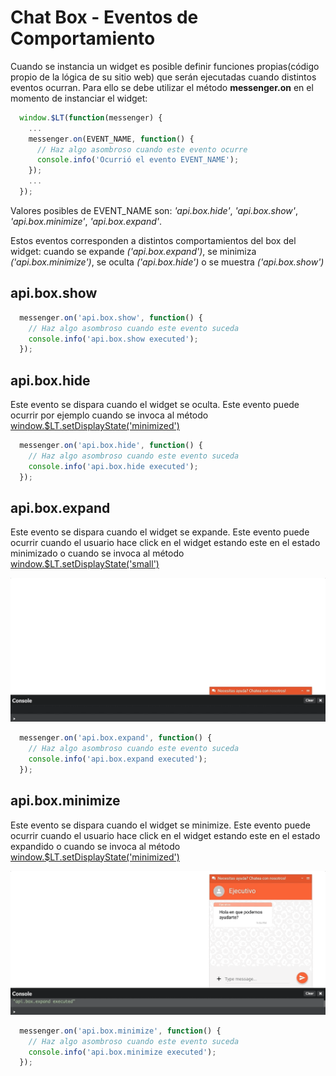 # Chat Box - Eventos de Comportamiento

Cuando se instancia un widget es posible definir funciones propias(código propio de la lógica de su sitio web) que serán ejecutadas cuando distintos eventos ocurran. Para ello se debe utilizar el método **messenger.on** en el momento de instanciar el widget:

```javascript
  window.$LT(function(messenger) {
    ...
    messenger.on(EVENT_NAME, function() {
      // Haz algo asombroso cuando este evento ocurre
      console.info('Ocurrió el evento EVENT_NAME');
    });
    ...
  });
```
Valores posibles de EVENT_NAME son: *'api.box.hide'*, *'api.box.show'*, *'api.box.minimize'*, *'api.box.expand'*.

Estos eventos corresponden a distintos comportamientos del box del widget: cuando se expande *('api.box.expand')*, se minimiza *('api.box.minimize')*, se oculta *('api.box.hide')* o se muestra *('api.box.show')*

## api.box.show

```javascript
  messenger.on('api.box.show', function() {
    // Haz algo asombroso cuando este evento suceda
    console.info('api.box.show executed');
  });
```

## api.box.hide

Este evento se dispara cuando el widget se oculta. Este evento puede ocurrir por ejemplo cuando se invoca al método [window.$LT.setDisplayState('minimized')](publicapi#windowltsetdisplaystatestring)

```javascript
  messenger.on('api.box.hide', function() {
    // Haz algo asombroso cuando este evento suceda
    console.info('api.box.hide executed');
  });
```

## api.box.expand

Este evento se dispara cuando el widget se expande. Este evento puede ocurrir cuando el usuario hace click en el widget estando este en el estado minimizado o cuando se invoca al método [window.$LT.setDisplayState('small')](publicapi#windowltsetdisplaystatestring)

![Box Expand example](_media/api.box.expand.gif)

```javascript
  messenger.on('api.box.expand', function() {
    // Haz algo asombroso cuando este evento suceda
    console.info('api.box.expand executed');
  });
```

## api.box.minimize

Este evento se dispara cuando el widget se minimize. Este evento puede ocurrir cuando el usuario hace click en el widget estando este en el estado expandido o cuando se invoca al método [window.$LT.setDisplayState('minimized')](publicapi#windowltsetdisplaystatestring)

![Box Minimize example](_media/api.box.minimize.gif)

```javascript
  messenger.on('api.box.minimize', function() {
    // Haz algo asombroso cuando este evento suceda
    console.info('api.box.minimize executed');
  });
```
